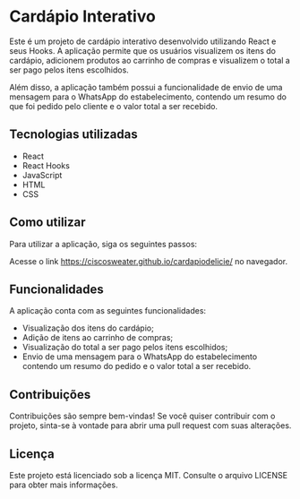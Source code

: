 # Cardápio Interativo

Este é um projeto de cardápio interativo desenvolvido utilizando React e seus Hooks. A aplicação permite que os usuários visualizem os itens do cardápio, adicionem produtos ao carrinho de compras e visualizem o total a ser pago pelos itens escolhidos.

Além disso, a aplicação também possui a funcionalidade de envio de uma mensagem para o WhatsApp do estabelecimento, contendo um resumo do que foi pedido pelo cliente e o valor total a ser recebido.

## Tecnologias utilizadas

- React
- React Hooks
- JavaScript
- HTML
- CSS

## Como utilizar

Para utilizar a aplicação, siga os seguintes passos:

Acesse o link https://ciscosweater.github.io/cardapiodelicie/ no navegador.

## Funcionalidades

A aplicação conta com as seguintes funcionalidades:

- Visualização dos itens do cardápio;
- Adição de itens ao carrinho de compras;
- Visualização do total a ser pago pelos itens escolhidos;
- Envio de uma mensagem para o WhatsApp do estabelecimento contendo um resumo do pedido e o valor total a ser recebido.

## Contribuições

Contribuições são sempre bem-vindas! Se você quiser contribuir com o projeto, sinta-se à vontade para abrir uma pull request com suas alterações.

## Licença

Este projeto está licenciado sob a licença MIT. Consulte o arquivo LICENSE para obter mais informações.